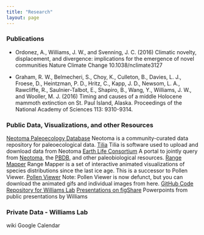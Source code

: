```yaml
---
title: "Research"
layout: page
---
```


### Publications
* Ordonez, A., Williams, J. W., and Svenning, J. C. (2016) Climatic novelty, displacement, and divergence: implications for the emergence of novel communities Nature Climate Change 10.1038/nclimate3127

* Graham, R. W., Belmecheri, S., Choy, K., Culleton, B., Davies, L. J., Froese, D., Heintzman, P. D., Hritz, C., Kapp, J. D., Newsom, L. A., Rawcliffe, R., Saulnier-Talbot, E., Shapiro, B., Wang, Y., Williams, J. W., and Wooller, M. J. (2016) Timing and causes of a middle Holocene mammoth extinction on St. Paul Island, Alaska. Proceedings of the National Academy of Sciences 113: 9310-9314.


### Public Data, Visualizations, and other Resources
[Neotoma Paleoecology Database](https://www.neotomadb.org) Neotoma is a community-curated data repository for paleoecological data.
[Tilia](http://www.tiliait.com/) Tilia is software used to upload and download data from Neotoma
[Earth Life Consortium](http://earthlifeconsortium.org/) A portal to jointly query from [Neotoma](https://www.neotomadb.org), the [PBDB](https://paleobiodb.org/#/), and other paleobiological resources.
[Range Mapper](https://geography.wisc.edu/rangemapper/)  Range Mapper is a set of interactive animated visualizations of species distributions since the last ice age.  This is a successor to Pollen Viewer.
[Pollen Viewer](http://www1.ncdc.noaa.gov/pub/data/paleo/pollen/viewer/)  Note:  Pollen Viewer is now defunct, but you can download the animated gifs and individual images from here.
[GitHub Code Repository for Williams Lab](https://github.com/WilliamsLabPaleo)
[Presentations on figShare](https://figshare.com/search?q=john+williams&quick=1) Powerpoints from public presentations by Williams

### Private Data - Williams Lab
wiki
Google Calendar
